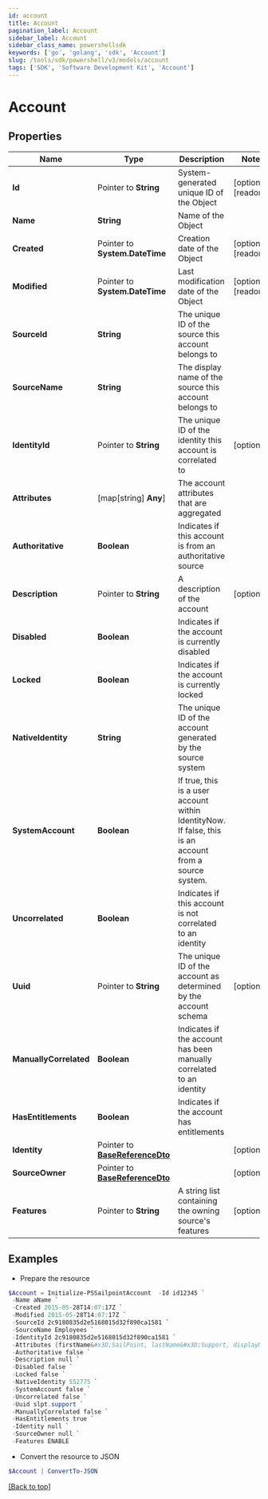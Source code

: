 ```yaml
---
id: account
title: Account
pagination_label: Account
sidebar_label: Account
sidebar_class_name: powershellsdk
keywords: ['go', 'golang', 'sdk', 'Account'] 
slug: /tools/sdk/powershell/v3/models/account
tags: ['SDK', 'Software Development Kit', 'Account']
---
```



# Account

## Properties

Name | Type | Description | Notes
------------ | ------------- | ------------- | -------------
**Id** |  Pointer to **String** | System-generated unique ID of the Object | [optional] [readonly] 
**Name** |  **String** | Name of the Object | 
**Created** |  Pointer to **System.DateTime** | Creation date of the Object | [optional] [readonly] 
**Modified** |  Pointer to **System.DateTime** | Last modification date of the Object | [optional] [readonly] 
**SourceId** |  **String** | The unique ID of the source this account belongs to | 
**SourceName** |  **String** | The display name of the source this account belongs to | 
**IdentityId** |  Pointer to **String** | The unique ID of the identity this account is correlated to | [optional] 
**Attributes** |  [map[string] **Any**] | The account attributes that are aggregated | 
**Authoritative** |  **Boolean** | Indicates if this account is from an authoritative source | 
**Description** |  Pointer to **String** | A description of the account | [optional] 
**Disabled** |  **Boolean** | Indicates if the account is currently disabled | 
**Locked** |  **Boolean** | Indicates if the account is currently locked | 
**NativeIdentity** |  **String** | The unique ID of the account generated by the source system | 
**SystemAccount** |  **Boolean** | If true, this is a user account within IdentityNow.  If false, this is an account from a source system. | 
**Uncorrelated** |  **Boolean** | Indicates if this account is not correlated to an identity | 
**Uuid** |  Pointer to **String** | The unique ID of the account as determined by the account schema | [optional] 
**ManuallyCorrelated** |  **Boolean** | Indicates if the account has been manually correlated to an identity | 
**HasEntitlements** |  **Boolean** | Indicates if the account has entitlements | 
**Identity** |  Pointer to [**BaseReferenceDto**](base-reference-dto) |  | [optional] 
**SourceOwner** |  Pointer to [**BaseReferenceDto**](base-reference-dto) |  | [optional] 
**Features** |  Pointer to **String** | A string list containing the owning source&#39;s features | [optional] 

## Examples

- Prepare the resource
```powershell
$Account = Initialize-PSSailpointAccount  -Id id12345 `
 -Name aName `
 -Created 2015-05-28T14:07:17Z `
 -Modified 2015-05-28T14:07:17Z `
 -SourceId 2c9180835d2e5168015d32f890ca1581 `
 -SourceName Employees `
 -IdentityId 2c9180835d2e5168015d32f890ca1581 `
 -Attributes {firstName&#x3D;SailPoint, lastName&#x3D;Support, displayName&#x3D;SailPoint Support} `
 -Authoritative false `
 -Description null `
 -Disabled false `
 -Locked false `
 -NativeIdentity 552775 `
 -SystemAccount false `
 -Uncorrelated false `
 -Uuid slpt.support `
 -ManuallyCorrelated false `
 -HasEntitlements true `
 -Identity null `
 -SourceOwner null `
 -Features ENABLE
```

- Convert the resource to JSON
```powershell
$Account | ConvertTo-JSON
```


[[Back to top]](#) 

